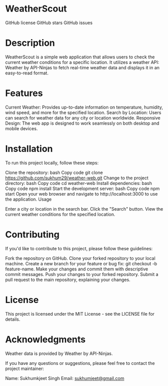 # WeatherScout


GitHub license
GitHub stars
GitHub issues

# Description

WeatherScout is a simple web application that allows users to check the current weather conditions for a specific location. It utilizes a weather API: Weather by API-Ninjas to fetch real-time weather data and displays it in an easy-to-read format.

# Features

Current Weather: Provides up-to-date information on temperature, humidity, wind speed, and more for the specified location.
Search by Location: Users can search for weather data for any city or location worldwide.
Responsive Design: The web app is designed to work seamlessly on both desktop and mobile devices.

# Installation

To run this project locally, follow these steps:

Clone the repository:
bash
Copy code
git clone https://github.com/sukhum29/weather-web.git
Change to the project directory:
bash
Copy code
cd weather-web
Install dependencies:
bash
Copy code
npm install
Start the development server:
bash
Copy code
npm start
Open your web browser and navigate to http://localhost:3000 to use the application.
Usage

Enter a city or location in the search bar.
Click the "Search" button.
View the current weather conditions for the specified location.

# Contributing

If you'd like to contribute to this project, please follow these guidelines:

Fork the repository on GitHub.
Clone your forked repository to your local machine.
Create a new branch for your feature or bug fix: git checkout -b feature-name.
Make your changes and commit them with descriptive commit messages.
Push your changes to your forked repository.
Submit a pull request to the main repository, explaining your changes.

# License

This project is licensed under the MIT License - see the LICENSE file for details.

# Acknowledgments

Weather data is provided by Weather by API-Ninjas.

If you have any questions or suggestions, please feel free to contact the project maintainer:

Name: Sukhumkjeet Singh
Email: sukhumjeet@gmail.com
